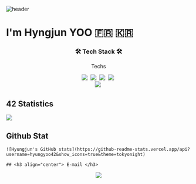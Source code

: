 ![header](https://capsule-render.vercel.app/api?type=soft&color=auto&height=150&section=header&text=HyungjunYOO&fontSize=70&animation=twinkling)


# I'm Hyngjun YOO 🇫🇷 🇰🇷

<p align="center"></p>

<h3 align="center">🛠 Tech Stack 🛠</h3>

<p align="center">Techs</p>

<p align="center">
  <img src="https://img.shields.io/badge/Python-3766AB?style=flat-square&logo=Python&logoColor=white"/></a>&nbsp 
  <img src="https://img.shields.io/badge/C++-00599C?style=flat-square&logo=C%2B%2B&logoColor=white"/></a>&nbsp 
  <img src="https://img.shields.io/badge/C-A8B9CC?style=flat-square&logo=C&logoColor=white"/></a>&nbsp 
  <img src="https://img.shields.io/badge/css-1572B6?style=flat-square&logo=css3&logoColor=white"/></a>&nbsp 
  <br>
  <img src="https://img.shields.io/badge/Mysql-E6B91E?style=flat-square&logo=MySql&logoColor=white"/></a>&nbsp 
</p>

## 42 Statistics
<p align="center"></p>
	<img align="center" src="https://1337-readme.vercel.app/api/profile?cursus=42cursus&dark=true&leet_logo=hide&login=hyungyoo" 	link="https://linkedin.com/in/hyungjunyoo"/>


## Github Stat
	![Hyungjun's GitHub stats](https://github-readme-stats.vercel.app/api?username=hyungyoo42&show_icons=true&theme=tokyonight)

	## <h3 align="center"> E-mail </h3>
<p align="center">
  <a href="mailto:hjyoo901112@gmail.com"><img src="https://img.shields.io/badge/Gmail-d14836?style=flat-square&logo=Gmail&logoColor=white&link=hjyoo901112@gmail.com"/></a>
</p>
<br>
